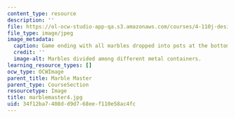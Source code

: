 ```yaml
---
content_type: resource
description: ''
file: https://ol-ocw-studio-app-qa.s3.amazonaws.com/courses/4-110j-design-across-scales-disciplines-and-problem-contexts-spring-2013/34f12ba7408dd9d768eef110e58ac4fc_marblemaster4.jpg
file_type: image/jpeg
image_metadata:
  caption: Game ending with all marbles dropped into pots at the bottom.
  credit: ''
  image-alt: Marbles divided among different metal containers.
learning_resource_types: []
ocw_type: OCWImage
parent_title: Marble Master
parent_type: CourseSection
resourcetype: Image
title: marblemaster4.jpg
uid: 34f12ba7-408d-d9d7-68ee-f110e58ac4fc
---
```

